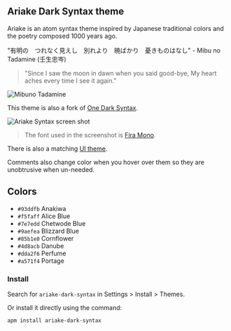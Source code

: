 ## Ariake Dark Syntax theme

Ariake is an atom syntax theme inspired by Japanese traditional colors and the poetry composed 1000 years ago.

"有明の　つれなく見えし　別れより　暁ばかり　憂きものはなし" - Mibu no Tadamine (壬生忠岑)
> "Since I saw the moon in dawn when you said good-bye, My heart aches every time I see it again."

![Mibuno Tadamine](https://cloud.githubusercontent.com/assets/633848/19710567/4ad4d860-9b6a-11e6-8331-ac245eaf5a5b.jpg)

This theme is also a fork of [One Dark Syntax](https://github.com/atom/one-dark-syntax).

![Ariake Syntax screen shot](https://cloud.githubusercontent.com/assets/633848/19751339/640a91a2-9c33-11e6-816b-f710989a78e0.png)

> The font used in the screenshot is [Fira Mono](https://github.com/mozilla/Fira).

There is also a matching [UI theme](https://atom.io/themes/one-dark-ui).


Comments also change color when you hover over them so they are unobtrusive when un-needed.

## Colors

* `#93ddfb` Anakiwa
* `#f5faff` Alice Blue
* `#7e7edd` Chetwode Blue
* `#9aefea` Blizzard Blue
* `#85b1e0` Cornflower
* `#4d8acb` Danube
* `#dda2f6` Perfume
* `#a571f4` Portage

### Install

Search for `ariake-dark-syntax` in Settings > Install > Themes.

Or install it directly using the command:

```shell
apm install ariake-dark-syntax
```
